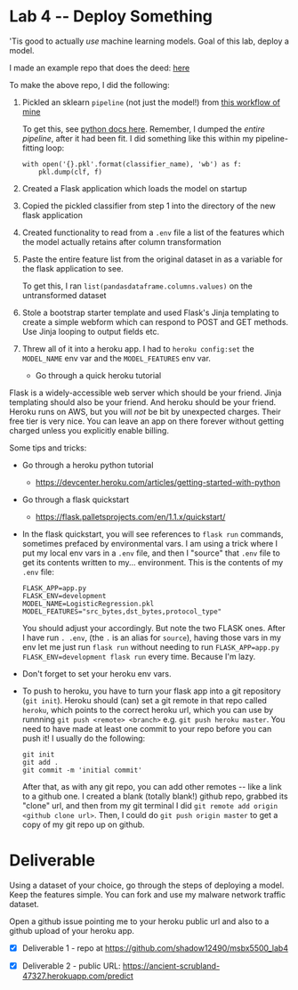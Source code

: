 # Lab 4 -- Deploy Something

'Tis good to actually _use_ machine learning models. Goal of this lab, deploy a model.

I made an example repo that does the deed: [here](https://github.com/deargle/security-analytics-deploy-model)

To make the above repo, I did the following:

1.  Pickled an sklearn `pipeline` (not just the model!) from [this workflow of mine](https://github.com/deargle/deargle.github.io/blob/master/notebooks/ml_model_evaluation.ipynb)

    To get this, see [python docs here](https://docs.python.org/3/library/pickle.html#examples). Remember,
    I dumped the _entire pipeline_, after it had been fit. I did something like this within my pipeline-fitting
    loop:
    
        with open('{}.pkl'.format(classifier_name), 'wb') as f:
            pkl.dump(clf, f)
            
2.  Created a Flask application which loads the model on startup
3.  Copied the pickled classifier from step 1 into the directory of the new flask application
3.  Created functionality to read from a `.env` file a list of the
    features which the model actually retains after column transformation
4.  Paste the entire feature list from the original dataset in as a variable 
    for the flask application to see.
    
    To get this, I ran `list(pandasdataframe.columns.values)` on the untransformed dataset
5.  Stole a bootstrap starter template and used Flask's Jinja templating to create a simple
    webform which can respond to POST and GET methods. Use Jinja looping to output fields etc.
6.  Threw all of it into a heroku app. I had to `heroku config:set` the `MODEL_NAME` env var and the `MODEL_FEATURES` env var.
    
    * Go through a quick heroku tutorial
    
Flask is a widely-accessible web server which should be your friend. Jinja templating should also be your friend.
And heroku should be your friend. Heroku runs on AWS, but you will _not_ be bit by unexpected charges. Their free tier is very nice. You can leave an
app on there forever without getting charged unless you explicitly enable billing.

Some tips and tricks:
*   Go through a heroku python tutorial
	* https://devcenter.heroku.com/articles/getting-started-with-python
*   Go through a flask quickstart
	* https://flask.palletsprojects.com/en/1.1.x/quickstart/
*   In the flask quickstart, you will see references to `flask run` commands, sometimes prefaced by environmental vars.
    I am using a trick where I put my local env vars in a `.env` file, and then I "source" that `.env` file to get its
    contents written to my... environment. This is the contents of my `.env` file:
  
        FLASK_APP=app.py
        FLASK_ENV=development
        MODEL_NAME=LogisticRegression.pkl
        MODEL_FEATURES="src_bytes,dst_bytes,protocol_type"
        
    You should adjust your accordingly. But note the two FLASK ones. After I have run `. .env`, (the `.` is an alias for `source`),
    having those vars in my env let me just run `flask run` without needing to run `FLASK_APP=app.py FLASK_ENV=development flask run` every time.
    Because I'm lazy.
*   Don't forget to set your heroku env vars.
*   To push to heroku, you have to turn your flask app into a git repository (`git init`). Heroku should (can) set a git remote in that repo called `heroku`,
    which points to the correct heroku url, which you can use by runnning `git push <remote> <branch>` e.g. `git push heroku master`. You need to have made
    at least one commit to your repo before you can push it! I usually do the following:
    
        git init
        git add .
        git commit -m 'initial commit'
        
    After that, as with any git repo, you can add other remotes -- like a link to a github one. I created a blank (totally blank!) github repo, grabbed its 
    "clone" url, and then from my git terminal I did `git remote add origin <github clone url>`. Then, I could do `git push origin master` to get a copy of 
    my git repo up on github.
   
   
# Deliverable

Using a dataset of your choice, go through the steps of deploying a model. Keep the features simple. You can fork and use my malware network traffic dataset.

Open a github issue pointing me to your heroku public url and also to a github upload of your heroku app.

- [x] Deliverable 1 - repo at https://github.com/shadow12490/msbx5500_lab4
- [x] Deliverable 2 - public URL: https://ancient-scrubland-47327.herokuapp.com/predict
   
